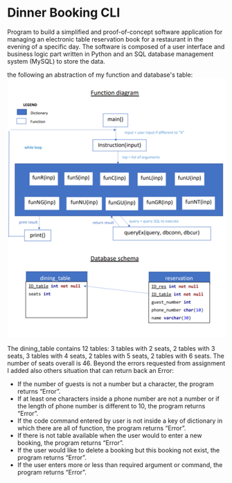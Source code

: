 # Dinner Booking CLI

Program to build a simplified and proof-of-concept software application  for managing an electronic table reservation book for a restaurant in the evening of a specific day. The software is composed  of a user interface and business logic part  written in Python and an SQL database management system (MySQL) to store the data.

the following an abstraction of my function and database's table:
![function abstraction](function_abstraction.png)

The dining_table contains 12 tables: 3 tables with 2 seats, 2 tables with 3 seats, 3
tables with 4 seats, 2 tables with 5 seats, 2 tables with 6 seats. The number of seats
overall is 46.
Beyond the errors requested from assignment I added also others situation that can
return back an Error:

- If the number of guests is not a number but a character, the program returns
“Error”.
- If at least one characters inside a phone number are not a number or if the
length of phone number is different to 10, the program returns “Error”.
- If the code command entered by user is not inside a key of dictionary in which
there are all of function, the program returns “Error”.
- If there is not table available when the user would to enter a new booking,
the program returns “Error”.
- If the user would like to delete a booking but this booking not exist, the
program returns “Error”.
- If the user enters more or less than required argument or command, the
program returns “Error”.

